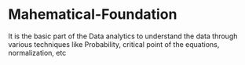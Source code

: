 # Mahematical-Foundation
It is the basic part of the Data analytics to understand the data through various techniques like Probability, critical point of the equations, normalization, etc
